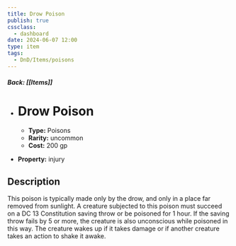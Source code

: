 ```yaml
---
title: Drow Poison
publish: true
cssclass:
  - dashboard
date: 2024-06-07 12:00
type: item
tags:
  - DnD/Items/poisons
---
```


##### Back: [[Items]]

- # Drow Poison

    - **Type:** Poisons
    - **Rarity:** uncommon
    - **Cost:** 200 gp
- **Property:** injury



## Description 

This poison is typically made only by the drow, and only in a place far removed from sunlight. A creature subjected to this poison must succeed on a DC 13 Constitution saving throw or be poisoned for 1 hour. If the saving throw fails by 5 or more, the creature is also unconscious while poisoned in this way. The creature wakes up if it takes damage or if another creature takes an action to shake it awake.
